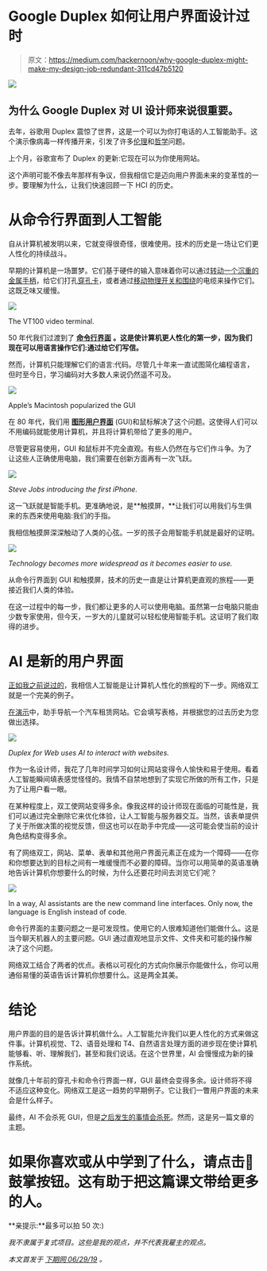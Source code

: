 # Google Duplex 如何让用户界面设计过时

> 原文：<https://medium.com/hackernoon/why-google-duplex-might-make-my-design-job-redundant-311cd47b5120>

![](img/e5572d881d6ee99234b0304cbcdd62c4.png)

## 为什么 Google Duplex 对 UI 设计师来说很重要。

去年，谷歌用 Duplex 震惊了世界，这是一个可以为你打电话的人工智能助手。这个演示像病毒一样传播开来，引发了许多[伦理](https://techcrunch.com/2018/05/10/duplex-shows-google-failing-at-ethical-and-creative-ai-design/)和[哲学](/@LanceUlanoff/did-google-duplex-just-pass-the-turing-test-ffcfe6868b02)问题。

上个月，谷歌宣布了 Duplex 的更新:它现在可以为你使用网站。

这个声明可能不像去年那样有争议，但我相信它是迈向用户界面未来的变革性的一步。要理解为什么，让我们快速回顾一下 HCI 的历史。

# 从命令行界面到人工智能

自从计算机被发明以来，它就变得很奇怪，很难使用。技术的历史是一场让它们更人性化的持续战斗。

早期的计算机是一场噩梦。它们基于硬件的输入意味着你可以通过[转动一个沉重的金属手柄](https://youtu.be/0anIyVGeWOI?t=84)，给它们打孔[穿孔卡](https://en.wikipedia.org/wiki/Punched_card)，或者通过[移动物理开关和围绕](https://en.wikipedia.org/wiki/Bombe)的电缆来操作它们。这既乏味又缓慢。

![](img/ed990f581c039467b0ee9d6fcd3fb7f3.png)

The VT100 video terminal.

50 年代我们过渡到了 [**命令行界面**](https://en.wikipedia.org/wiki/Command-line_interface) **。这是使计算机更人性化的第一步，因为我们现在可以用语言操作它们:通过给它们写信。**

然而，计算机只能理解它们的语言:代码。尽管几十年来一直试图简化编程语言，但时至今日，学习编码对大多数人来说仍然遥不可及。

![](img/9906c030beb9b446f5bcf3a5de8685ae.png)

Apple’s Macintosh popularized the GUI

在 80 年代，我们用 [**图形用户界面**](https://en.wikipedia.org/wiki/History_of_the_graphical_user_interface) (GUI)和鼠标解决了这个问题。这使得人们可以不用编码就能使用计算机，并且将计算机带给了更多的用户。

尽管更容易使用，GUI 和鼠标并不完全直观。有些人仍然在与它们作斗争。为了让这些人正确使用电脑，我们需要在创新方面再有一次飞跃。

![](img/6bf44736fb72b7809ddec3f2102532c2.png)

*Steve Jobs introducing the first iPhone.*

这一飞跃就是智能手机。更准确地说，是**触摸屏，**让我们可以用我们与生俱来的东西来使用电脑:我们的手指。

我相信触摸屏深深触动了人类的心弦。一岁的孩子会用智能手机就是最好的证明。

![](img/1d69e4ff8f672e1503211222444e7855.png)

*Technology becomes more widespread as it becomes easier to use.*

从命令行界面到 GUI 和触摸屏，技术的历史一直是让计算机更直观的旅程——更接近我们人类的体验。

在这一过程中的每一步，我们都让更多的人可以使用电脑。虽然第一台电脑只能由少数专家使用，但今天，一岁大的儿童就可以轻松使用智能手机。这证明了我们取得的进步。

# AI 是新的用户界面

[正如我之前说过的](/swlh/no-ui-is-the-new-ui-ab3f7ecec6b3)，我相信人工智能是让计算机人性化的旅程的下一步。网络双工就是一个完美的例子。

[在演示](https://www.youtube.com/watch?v=Ta7M-KMPY4U)中，助手导航一个汽车租赁网站。它会填写表格，并根据您的过去历史为您做出选择。

![](img/ce93109642a04c5570acb76c5e253c08.png)

*Duplex for Web uses AI to interact with websites.*

作为一名设计师，我花了几年时间学习如何让网站变得令人愉快和易于使用。看着人工智能瞬间填表感觉怪怪的。我情不自禁地想到了实现它所做的所有工作，只是为了让用户看一眼。

在某种程度上，双工使网站变得多余。像我这样的设计师现在面临的可能性是，我们可以通过完全删除它来优化体验，让人工智能与服务器交互。当然，该表单提供了关于所做决策的视觉反馈，但这也可以在助手中完成——这可能会使当前的设计角色结构变得多余。

有了网络双工，网站、菜单、表单和其他用户界面元素正在成为一个障碍——在你和你想要达到的目标之间有一堆缓慢而不必要的障碍。当你可以用简单的英语准确地告诉计算机你想要什么的时候，为什么还要花时间去浏览它们呢？

![](img/d39c375593278bd92c3e46fb2aabcd31.png)

In a way, AI assistants are the new command line interfaces. Only now, the language is English instead of code.

命令行界面的主要问题之一是可发现性。使用它的人很难知道他们能做什么。这是当今聊天机器人的主要问题。GUI 通过直观地显示文件、文件夹和可能的操作解决了这个问题。

网络双工结合了两者的优点。表格以可视化的方式向你展示你能做什么，你可以用通俗易懂的英语告诉计算机你想要什么。这是两全其美。

# 结论

用户界面的目的是告诉计算机做什么。人工智能允许我们以更人性化的方式来做这件事。计算机视觉、T2、语音处理和 T4、自然语言处理方面的进步现在使计算机能够看、听、理解我们，甚至和我们说话。在这个世界里，AI 会慢慢成为新的操作系统。

就像几十年前的穿孔卡和命令行界面一样，GUI 最终会变得多余。设计师将不得不适应这种变化。网络双工是这一趋势的早期例子。它让我们一瞥用户界面的未来会是什么样子。

最终，AI 不会杀死 GUI，但是[之后发生的事情会杀死](https://en.wikipedia.org/wiki/Brain%E2%80%93computer_interface)。然而，这是另一篇文章的主题。

# 如果你喜欢或从中学到了什么，请点击👏鼓掌按钮。这有助于把这篇课文带给更多的人。

**亲提示:**最多可以拍 50 次:)

*我不隶属于复式项目。这些是我的观点，并不代表我雇主的观点。*

*本文首发于* [*下期网 06/29/19*](https://thenextweb.com/podium/2019/06/29/google-duplex-gui-ai-design/) *。*
